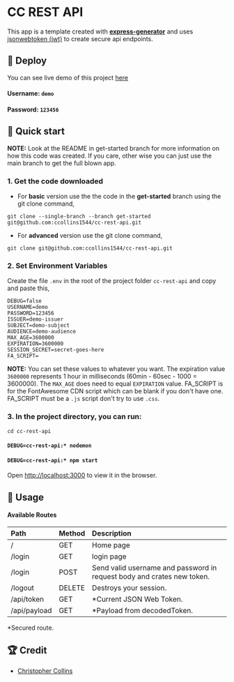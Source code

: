 # CC REST API

This app is a template created with **[express-generator](https://expressjs.com/en/starter/generator.html)** and uses [jsonwebtoken (jwt)](https://www.npmjs.com/package/jsonwebtoken) to create secure api endpoints.

## 💫 Deploy

You can see live demo of this project [here](https://ancient-bastion-93975.herokuapp.com/)

#### Username: `demo`

#### Password: `123456`

## 🚀 Quick start

**NOTE:** Look at the README in get-started branch for more information on how this code was created. If you care, other wise you can just use the main branch to get the full blown app.

### 1. Get the code downloaded

- For **basic** version use the the code in the **get-started** branch using the git clone command,

```shell
git clone --single-branch --branch get-started git@github.com:ccollins1544/cc-rest-api.git
```

- For **advanced** version use the git clone command,

```shell
git clone git@github.com:ccollins1544/cc-rest-api.git
```

### 2. **Set Environment Variables**

Create the file `.env` in the root of the project folder `cc-rest-api` and copy and paste this,

```shell
DEBUG=false
USERNAME=demo
PASSWORD=123456
ISSUER=demo-issuer
SUBJECT=demo-subject
AUDIENCE=demo-audience
MAX_AGE=3600000
EXPIRATION=3600000
SESSION_SECRET=secret-goes-here
FA_SCRIPT=
```

**NOTE:** You can set these values to whatever you want. The expiration value `3600000` represents 1 hour in milliseconds (60min - 60sec - 1000 = 3600000). The `MAX_AGE` does need to equal `EXPIRATION` value. FA_SCRIPT is for the FontAwesome CDN script which can be blank if you don't have one. FA_SCRIPT must be a `.js` script don't try to use `.css`.

### 3. In the project directory, you can run:

```shell
cd cc-rest-api
```

#### `DEBUG=cc-rest-api:* nodemon`

#### `DEBUG=cc-rest-api:* npm start`

Open [http://localhost:3000](http://localhost:3000) to view it in the browser.

## 🥑 Usage

#### Available Routes

| Path         | Method | Description                                                            |
| :----------- | ------ | :--------------------------------------------------------------------- |
| /            | GET    | Home page                                                              |
| /login       | GET    | login page                                                             |
| /login       | POST   | Send valid username and password in request body and crates new token. |
| /logout      | DELETE | Destroys your session.                                                 |
| /api/token   | GET    | \*Current JSON Web Token.                                              |
| /api/payload | GET    | \*Payload from decodedToken.                                           |

\*Secured route.

## 🏆 Credit

- [Christopher Collins](https://ccollins.io)
